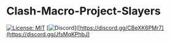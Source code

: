 # Clash-Macro-Project-Slayers
[![License: MIT](https://img.shields.io/badge/License-MIT-yellow.svg)]([https://github.com/Dantezz025/Roblox-Fast-Flags/blob/main/LICENSE](https://github.com/Dantezz025/Clash-Macro-Project-Slayers/blob/main/LICENSE)) [![Discord](https://img.shields.io/discord/1099468797410283540?logo=discord&logoColor=white&label=discord&color=4d3dff)]([https://discord.gg/CBeXK6PMr7](https://discord.gg/JfsMqKPhbJ)
